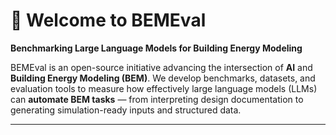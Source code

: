 # 🌿 Welcome to **BEMEval**

**Benchmarking Large Language Models for Building Energy Modeling**

BEMEval is an open-source initiative advancing the intersection of **AI** and **Building Energy Modeling (BEM)**.
We develop benchmarks, datasets, and evaluation tools to measure how effectively large language models (LLMs) can **automate BEM tasks** — from interpreting design documentation to generating simulation-ready inputs and structured data.

---